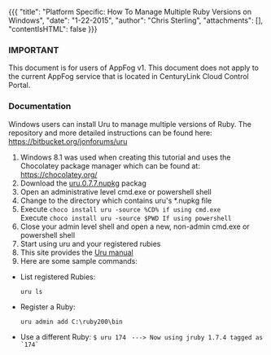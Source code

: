 {{{
  "title": "Platform Specific: How To Manage Multiple Ruby Versions on Windows",
  "date": "1-22-2015",
  "author": "Chris Sterling",
  "attachments": [],
  "contentIsHTML": false
}}}

### IMPORTANT

This document is for users of AppFog v1. This document does not apply to the current AppFog service that is located in CenturyLink Cloud Control Portal.

### Documentation

<p>Windows users can install Uru to manage multiple versions of Ruby. The repository and more detailed instructions can be found here: <a href="https://bitbucket.org/jonforums/uru">https://bitbucket.org/jonforums/uru</a></p>
<ol>
<li>Windows 8.1 was used when creating this tutorial and uses the Chocolatey package manager which can be found at: <a href="https://chocolatey.org">https://chocolatey.org/</a></li>
<li>Download the <a href="https://bitbucket.org/jonforums/uru/wiki/Downloads"> uru.0.7.7.nupkg</a> packag</li>
<li>Open an administrative level cmd.exe or powershell shell</li>
<li>Change to the directory which contains uru's *.nupkg file</li>
<li>Execute <code>choco install uru -source %CD% if using cmd.exe</code><br />Execute <code>choco install uru -source $PWD If using powershell</code></li>
<li>Close your admin level shell and open a new, non-admin cmd.exe or powershell shell</li>
<li>Start using uru and your registered rubies</li>
<li>This site provides the <a href="https://bitbucket.org/jonforums/uru/wiki/Examples"> Uru manual</a></li>
<li>Here are some sample commands:</li>
</ol>
<ul>
<li>List registered Rubies:
<p><code>uru ls</code></p>
</li>
<li>Register a Ruby:
<p><code>uru admin add C:\ruby200\bin</code></p>
</li>
<li>Use a different Ruby: <code>$ uru 174</code> <code> ---&gt; Now using jruby 1.7.4 tagged as `174`</code></li>
</ul>
